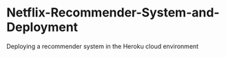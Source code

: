 # Netflix-Recommender-System-and-Deployment
Deploying a recommender system in the Heroku cloud environment
